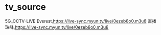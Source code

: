 # tv_source
5G_CCTV-LIVE
Everest,https://live-sync.myun.tv/live/0ezeb8o0.m3u8
直播珠峰,https://live-sync.myun.tv/live/0ezeb8o0.m3u8
